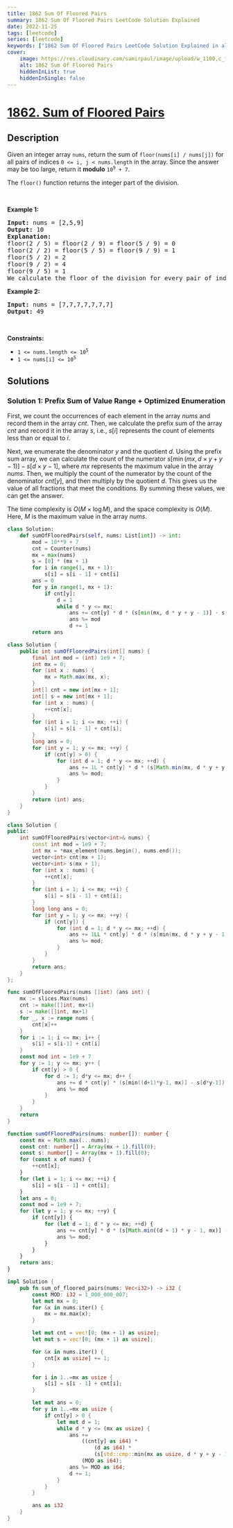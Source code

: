 ```yaml
---
title: 1862 Sum Of Floored Pairs
summary: 1862 Sum Of Floored Pairs LeetCode Solution Explained
date: 2022-11-25
tags: [leetcode]
series: [leetcode]
keywords: ["1862 Sum Of Floored Pairs LeetCode Solution Explained in all languages", "1862 Sum Of Floored Pairs", "LeetCode", "leetcode solution in Python3 C++ Java Go PHP Ruby Swift TypeScript Rust C# JavaScript C", "GeeksforGeeks", "InterviewBit", "Coding Ninjas", "HackerRank", "HackerEarth", "CodeChef", "TopCoder", "AlgoExpert", "freeCodeCamp", "Codeforces", "GitHub", "AtCoder", "Samir Paul"]
cover:
    image: https://res.cloudinary.com/samirpaul/image/upload/w_1100,c_fit,co_rgb:FFFFFF,l_text:Arial_75_bold:1862 Sum Of Floored Pairs - Solution Explained/problem-solving.webp
    alt: 1862 Sum Of Floored Pairs
    hiddenInList: true
    hiddenInSingle: false
---
```



# [1862. Sum of Floored Pairs](https://leetcode.com/problems/sum-of-floored-pairs)


## Description

<p>Given an integer array <code>nums</code>, return the sum of <code>floor(nums[i] / nums[j])</code> for all pairs of indices <code>0 &lt;= i, j &lt; nums.length</code> in the array. Since the answer may be too large, return it <strong>modulo</strong> <code>10<sup>9</sup> + 7</code>.</p>

<p>The <code>floor()</code> function returns the integer part of the division.</p>

<p>&nbsp;</p>
<p><strong class="example">Example 1:</strong></p>

<pre>
<strong>Input:</strong> nums = [2,5,9]
<strong>Output:</strong> 10
<strong>Explanation:</strong>
floor(2 / 5) = floor(2 / 9) = floor(5 / 9) = 0
floor(2 / 2) = floor(5 / 5) = floor(9 / 9) = 1
floor(5 / 2) = 2
floor(9 / 2) = 4
floor(9 / 5) = 1
We calculate the floor of the division for every pair of indices in the array then sum them up.
</pre>

<p><strong class="example">Example 2:</strong></p>

<pre>
<strong>Input:</strong> nums = [7,7,7,7,7,7,7]
<strong>Output:</strong> 49
</pre>

<p>&nbsp;</p>
<p><strong>Constraints:</strong></p>

<ul>
	<li><code>1 &lt;= nums.length &lt;= 10<sup>5</sup></code></li>
	<li><code>1 &lt;= nums[i] &lt;= 10<sup>5</sup></code></li>
</ul>

## Solutions

### Solution 1: Prefix Sum of Value Range + Optimized Enumeration

First, we count the occurrences of each element in the array $nums$ and record them in the array $cnt$. Then, we calculate the prefix sum of the array $cnt$ and record it in the array $s$, i.e., $s[i]$ represents the count of elements less than or equal to $i$.

Next, we enumerate the denominator $y$ and the quotient $d$. Using the prefix sum array, we can calculate the count of the numerator $s[\min(mx, d \times y + y - 1)] - s[d \times y - 1]$, where $mx$ represents the maximum value in the array $nums$. Then, we multiply the count of the numerator by the count of the denominator $cnt[y]$, and then multiply by the quotient $d$. This gives us the value of all fractions that meet the conditions. By summing these values, we can get the answer.

The time complexity is $O(M \times \log M)$, and the space complexity is $O(M)$. Here, $M$ is the maximum value in the array $nums$.

<!-- tabs:start -->

```python
class Solution:
    def sumOfFlooredPairs(self, nums: List[int]) -> int:
        mod = 10**9 + 7
        cnt = Counter(nums)
        mx = max(nums)
        s = [0] * (mx + 1)
        for i in range(1, mx + 1):
            s[i] = s[i - 1] + cnt[i]
        ans = 0
        for y in range(1, mx + 1):
            if cnt[y]:
                d = 1
                while d * y <= mx:
                    ans += cnt[y] * d * (s[min(mx, d * y + y - 1)] - s[d * y - 1])
                    ans %= mod
                    d += 1
        return ans
```

```java
class Solution {
    public int sumOfFlooredPairs(int[] nums) {
        final int mod = (int) 1e9 + 7;
        int mx = 0;
        for (int x : nums) {
            mx = Math.max(mx, x);
        }
        int[] cnt = new int[mx + 1];
        int[] s = new int[mx + 1];
        for (int x : nums) {
            ++cnt[x];
        }
        for (int i = 1; i <= mx; ++i) {
            s[i] = s[i - 1] + cnt[i];
        }
        long ans = 0;
        for (int y = 1; y <= mx; ++y) {
            if (cnt[y] > 0) {
                for (int d = 1; d * y <= mx; ++d) {
                    ans += 1L * cnt[y] * d * (s[Math.min(mx, d * y + y - 1)] - s[d * y - 1]);
                    ans %= mod;
                }
            }
        }
        return (int) ans;
    }
}
```

```cpp
class Solution {
public:
    int sumOfFlooredPairs(vector<int>& nums) {
        const int mod = 1e9 + 7;
        int mx = *max_element(nums.begin(), nums.end());
        vector<int> cnt(mx + 1);
        vector<int> s(mx + 1);
        for (int x : nums) {
            ++cnt[x];
        }
        for (int i = 1; i <= mx; ++i) {
            s[i] = s[i - 1] + cnt[i];
        }
        long long ans = 0;
        for (int y = 1; y <= mx; ++y) {
            if (cnt[y]) {
                for (int d = 1; d * y <= mx; ++d) {
                    ans += 1LL * cnt[y] * d * (s[min(mx, d * y + y - 1)] - s[d * y - 1]);
                    ans %= mod;
                }
            }
        }
        return ans;
    }
};
```

```go
func sumOfFlooredPairs(nums []int) (ans int) {
	mx := slices.Max(nums)
	cnt := make([]int, mx+1)
	s := make([]int, mx+1)
	for _, x := range nums {
		cnt[x]++
	}
	for i := 1; i <= mx; i++ {
		s[i] = s[i-1] + cnt[i]
	}
	const mod int = 1e9 + 7
	for y := 1; y <= mx; y++ {
		if cnt[y] > 0 {
			for d := 1; d*y <= mx; d++ {
				ans += d * cnt[y] * (s[min((d+1)*y-1, mx)] - s[d*y-1])
				ans %= mod
			}
		}
	}
	return
}
```

```ts
function sumOfFlooredPairs(nums: number[]): number {
    const mx = Math.max(...nums);
    const cnt: number[] = Array(mx + 1).fill(0);
    const s: number[] = Array(mx + 1).fill(0);
    for (const x of nums) {
        ++cnt[x];
    }
    for (let i = 1; i <= mx; ++i) {
        s[i] = s[i - 1] + cnt[i];
    }
    let ans = 0;
    const mod = 1e9 + 7;
    for (let y = 1; y <= mx; ++y) {
        if (cnt[y]) {
            for (let d = 1; d * y <= mx; ++d) {
                ans += cnt[y] * d * (s[Math.min((d + 1) * y - 1, mx)] - s[d * y - 1]);
                ans %= mod;
            }
        }
    }
    return ans;
}
```

```rust
impl Solution {
    pub fn sum_of_floored_pairs(nums: Vec<i32>) -> i32 {
        const MOD: i32 = 1_000_000_007;
        let mut mx = 0;
        for &x in nums.iter() {
            mx = mx.max(x);
        }

        let mut cnt = vec![0; (mx + 1) as usize];
        let mut s = vec![0; (mx + 1) as usize];

        for &x in nums.iter() {
            cnt[x as usize] += 1;
        }

        for i in 1..=mx as usize {
            s[i] = s[i - 1] + cnt[i];
        }

        let mut ans = 0;
        for y in 1..=mx as usize {
            if cnt[y] > 0 {
                let mut d = 1;
                while d * y <= (mx as usize) {
                    ans +=
                        ((cnt[y] as i64) *
                            (d as i64) *
                            (s[std::cmp::min(mx as usize, d * y + y - 1)] - s[d * y - 1])) %
                        (MOD as i64);
                    ans %= MOD as i64;
                    d += 1;
                }
            }
        }

        ans as i32
    }
}
```

<!-- tabs:end -->

<!-- end -->
